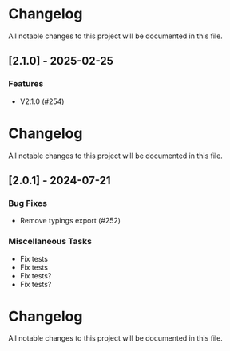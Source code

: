 # Changelog

All notable changes to this project will be documented in this file.

## [2.1.0] - 2025-02-25

### Features

- V2.1.0 (#254)

# Changelog

All notable changes to this project will be documented in this file.

## [2.0.1] - 2024-07-21

### Bug Fixes

- Remove typings export (#252)

### Miscellaneous Tasks

- Fix tests
- Fix tests
- Fix tests?
- Fix tests?

# Changelog

All notable changes to this project will be documented in this file.
